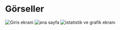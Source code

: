 # Görseller

![Giris ekrani](https://user-images.githubusercontent.com/92518867/196030110-2d6811b2-5c3f-4e91-897a-44709626a949.png)
![ana sayfa](https://user-images.githubusercontent.com/92518867/196030115-6ef5a3e7-a5f2-45fe-a0a8-cf1131617a03.png)
![istatistik ve grafik ekranı](https://user-images.githubusercontent.com/92518867/196030116-48c5cba0-6a07-4600-b143-240e258a7ea5.png)
